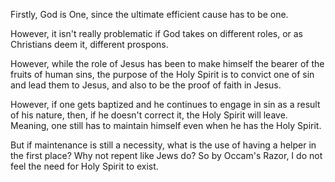 Firstly, God is One, since the ultimate efficient cause has to be one.

However, it isn't really problematic if God takes on different roles, or as Christians deem it, different prospons.

However, while the role of Jesus has been to make himself the bearer of the fruits of human sins, the purpose of the Holy Spirit is to convict one of sin and lead them to Jesus, and also to be the proof of faith in Jesus.

However, if one gets baptized and he continues to engage in sin as a result of his nature, then, if he doesn't correct it, the Holy Spirit will leave. Meaning, one still has to maintain himself even when he has the Holy Spirit.

But if maintenance is still a necessity, what is the use of having a helper in the first place? Why not repent like Jews do? So by Occam's Razor, I do not feel the need for Holy Spirit to exist.